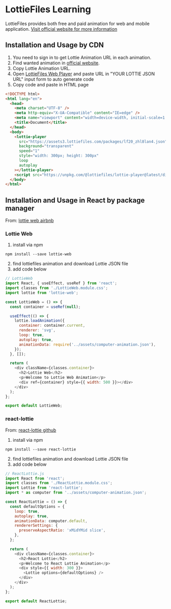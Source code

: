 # LottieFiles Learning

LottieFiles provides both free and paid animation for web and mobile application. [Visit official website for more information](https://lottiefiles.com/)

## Installation and Usage by CDN

1. You need to sign in to get Lottie Animation URL in each animation.
2. Find wanted animation in [official website](https://lottiefiles.com/featured).
3. Copy Lottie Animation URL.
4. Open [LottieFiles Web Player](https://lottiefiles.com/web-player) and paste URL in "YOUR LOTTIE JSON URL" input form to auto generate code
5. Copy code and paste in HTML page

```html
<!DOCTYPE html>
<html lang="en">
  <head>
    <meta charset="UTF-8" />
    <meta http-equiv="X-UA-Compatible" content="IE=edge" />
    <meta name="viewport" content="width=device-width, initial-scale=1.0" />
    <title>Document</title>
  </head>
  <body>
    <lottie-player
      src="https://assets3.lottiefiles.com/packages/lf20_zhl8lan4.json"
      background="transparent"
      speed="1"
      style="width: 300px; height: 300px"
      loop
      autoplay
    ></lottie-player>
    <script src="https://unpkg.com/@lottiefiles/lottie-player@latest/dist/lottie-player.js"></script>
  </body>
</html>
```

## Installation and Usage in React by package manager

From: [lottie web airbnb](https://airbnb.io/lottie/#/web)

### Lottie Web

1. install via npm

```
npm install --save lottie-web
```

2. find lottiefiles animation and download Lottie JSON file
3. add code below

```js
// LottieWeb
import React, { useEffect, useRef } from 'react';
import classes from './LottieWeb.module.css';
import lottie from 'lottie-web';

const LottieWeb = () => {
  const container = useRef(null);

  useEffect(() => {
    lottie.loadAnimation({
      container: container.current,
      renderer: 'svg',
      loop: true,
      autoplay: true,
      animationData: require('../assets/computer-animation.json'),
    });
  }, []);

  return (
    <div className={classes.container}>
      <h2>Lottie Web</h2>
      <p>Welcome to Lottie Web Animation</p>
      <div ref={container} style={{ width: 500 }}></div>
    </div>
  );
};

export default LottieWeb;
```

### react-lottie

From: [react-lottie github](https://github.com/chenqingspring/react-lottie)

1. install via npm

```
npm install --save react-lottie
```

2. find lottiefiles animation and download Lottie JSON file
3. add code below

```js
// ReactLottie.js
import React from 'react';
import classes from './ReactLottie.module.css';
import Lottie from 'react-lottie';
import * as computer from '../assets/computer-animation.json';

const ReactLottie = () => {
  const defaultOptions = {
    loop: true,
    autoplay: true,
    animationData: computer.default,
    rendererSettings: {
      preserveAspectRatio: 'xMidYMid slice',
    },
  };

  return (
    <div className={classes.container}>
      <h2>React Lottie</h2>
      <p>Welcome to React Lottie Animation</p>
      <div style={{ width: 300 }}>
        <Lottie options={defaultOptions} />
      </div>
    </div>
  );
};

export default ReactLottie;
```
